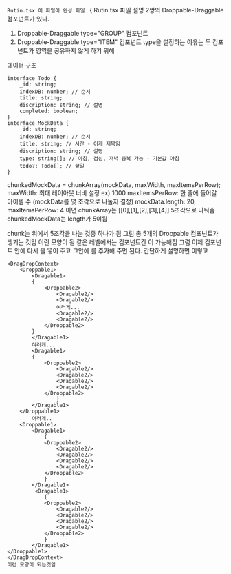 `Rutin.tsx 이 파일이 완성 파일 `
{
Rutin.tsx 파일 설명
2쌍의 Droppable-Draggable 컴포넌트가 있다.

1.  Droppable-Draggable type="GROUP" 컴포넌트
2.  Droppable-Draggable type="ITEM" 컴포넌트
    type을 설정하는 이유는 두 컴포넌트가 영역을 공유하지 않게 하기 위해

데이터 구조

```
interface Todo {
    _id: string;
    indexDB: number; // 순서
    title: string;
    discription: string; // 설명
    completed: boolean;
}
interface MockData {
    _id: string;
    indexDB: number; // 순서
    title: string; // 시간 - 이게 제목임
    discription: string; // 설명
    type: string[]; // 아침, 점심, 저녁 중복 가능 - 기본값 아침
    todo?: Todo[]; // 할일
}
```

chunkedMockData = chunkArray(mockData, maxWidth, maxItemsPerRow);
maxWidth: 최대 레이아웃 너비 설정 ex) 1000
maxItemsPerRow: 한 줄에 들어갈 아이템 수 (mockData를 몇 조각으로 나눌지 결정)
mockData.length: 20, maxItemsPerRow: 4 이면 chunkArray는 [[0],[1],[2],[3],[4]] 5조각으로 나눠줌
chunkedMockData는 length가 5이됨

chunk는 위에서 5조각을 나눈 것중 하나가 됨 그럼 총 5개의 Droppable 컴포넌트가 생기는 것임
<DragDropContext>
<Droppable1/>
<Droppable1/>
<Droppable1/>
<Droppable1/>
<Droppable1/>
</DragDropContext>
이런 모양이 됨 같은 레벨에서는 <Droppable1/>컴포넌트간 <Dragable1/>이 가능해짐
그럼 이제 <Dragable1/> 컴포넌트 안에 다시 <Droppable2/>을 넣어 주고 그안에 <Dragable2/>를 추가해 주면 된다. 간단하게 설명하면 이렇고

```
<DragDropContext>
    <Droppable1>
        <Dragable1>
        {
            <Droppable2>
                <Dragable2/>
                <Dragable2/>
                여러게...
                <Dragable2/>
                <Dragable2/>
            </Droppable2>
        }
        </Dragable1>
        여러게...
        <Dragable1>
        {
            <Droppable2>
                <Dragable2/>
                <Dragable2/>
                <Dragable2/>
                <Dragable2/>
            </Droppable2>
                }
        </Dragable1>
    </Droppable1>
        여러게..
    <Droppable1>
        <Dragable1>
            {
            <Droppable2>
                <Dragable2/>
                <Dragable2/>
                <Dragable2/>
                <Dragable2/>
            </Droppable2>
            }
        </Dragable1>
         <Dragable1>
            {
            <Droppable2>
                <Dragable2/>
                <Dragable2/>
                <Dragable2/>
                <Dragable2/>
            </Droppable2>
            }
        </Dragable1>
</Droppable1>
</DragDropContext>
이런 모양이 되는것임
```

